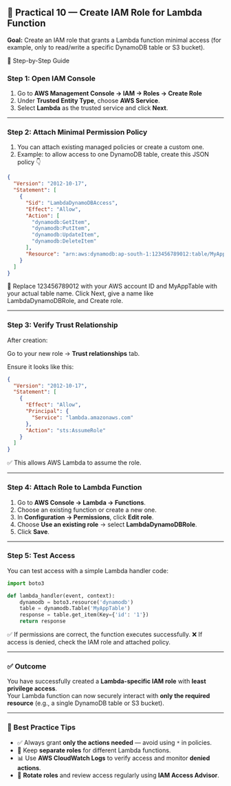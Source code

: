 ## 🧠 Practical 10 — Create IAM Role for Lambda Function

**Goal:** Create an IAM role that grants a Lambda function minimal access (for example, only to read/write a specific DynamoDB table or S3 bucket).

🔹 Step-by-Step Guide
### Step 1: Open IAM Console

1. Go to **AWS Management Console → IAM → Roles → Create Role**  
2. Under **Trusted Entity Type**, choose **AWS Service**.  
3. Select **Lambda** as the trusted service and click **Next**.

---
### Step 2: Attach Minimal Permission Policy
1. You can attach existing managed policies or create a custom one.
2. Example: to allow access to one DynamoDB table, create this JSON policy 👇

```json
{
  "Version": "2012-10-17",
  "Statement": [
    {
      "Sid": "LambdaDynamoDBAccess",
      "Effect": "Allow",
      "Action": [
        "dynamodb:GetItem",
        "dynamodb:PutItem",
        "dynamodb:UpdateItem",
        "dynamodb:DeleteItem"
      ],
      "Resource": "arn:aws:dynamodb:ap-south-1:123456789012:table/MyAppTable"
    }
  ]
}
```
📘 Replace 123456789012 with your AWS account ID and MyAppTable with your actual table name.
Click Next, give a name like LambdaDynamoDBRole, and Create role.

---

### Step 3: Verify Trust Relationship

After creation:

Go to your new role → **Trust relationships** tab.

Ensure it looks like this:

```json
{
  "Version": "2012-10-17",
  "Statement": [
    {
      "Effect": "Allow",
      "Principal": {
        "Service": "lambda.amazonaws.com"
      },
      "Action": "sts:AssumeRole"
    }
  ]
}
```
✅ This allows AWS Lambda to assume the role.

---

### Step 4: Attach Role to Lambda Function
1. Go to **AWS Console → Lambda → Functions**.
2. Choose an existing function or create a new one.
3. In **Configuration → Permissions**, click **Edit role**.
4. Choose **Use an existing role** → select **LambdaDynamoDBRole**.
5. Click **Save**.

---

### Step 5: Test Access

You can test access with a simple Lambda handler code:

```python
import boto3

def lambda_handler(event, context):
    dynamodb = boto3.resource('dynamodb')
    table = dynamodb.Table('MyAppTable')
    response = table.get_item(Key={'id': '1'})
    return response
```
✅ If permissions are correct, the function executes successfully.
❌ If access is denied, check the IAM role and attached policy.

---

### ✅ Outcome

You have successfully created a **Lambda-specific IAM role** with **least privilege access**.  
Your Lambda function can now securely interact with **only the required resource** (e.g., a single DynamoDB table or S3 bucket).

---

### 🧠 Best Practice Tips

- ✅ Always grant **only the actions needed** — avoid using `*` in policies.  
- 🔹 Keep **separate roles** for different Lambda functions.  
- 📊 Use **AWS CloudWatch Logs** to verify access and monitor **denied actions**.  
- 🔄 **Rotate roles** and review access regularly using **IAM Access Advisor**.





